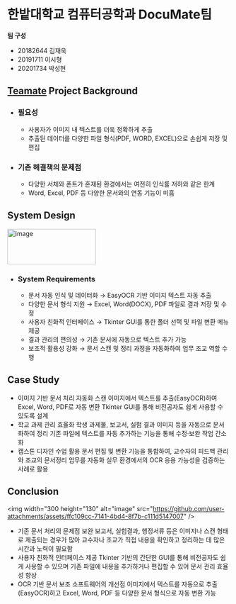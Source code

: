 # 한밭대학교 컴퓨터공학과 DocuMate팀

**팀 구성**
- 20182644 김재욱
- 20191711 이시형
- 20201734 박성현

## <u>Teamate</u> Project Background
- ### 필요성
  - 사용자가 이미지 내 텍스트를 더욱 정확하게 추출
  - 추출된 데이터를 다양한 파일 형식(PDF, WORD, EXCEL)으로 손쉽게 저장 및 편집
- ### 기존 해결책의 문제점
  - 다양한 서체와 폰트가 혼재된 환경에서는 여전히 인식률 저하와 같은 한계
  - Word, Excel, PDF 등 다양한 문서와의 연동 기능이 미흡
  
## System Design
<img width="200" height="80" alt="image" src="https://github.com/user-attachments/assets/72c5b031-509e-4fab-a477-cc9e9e36f143" />

  - ### System Requirements
    - 문서 자동 인식 및 데이터화 → EasyOCR 기반 이미지 텍스트 자동 추출
    - 다양한 문서 형식 지원 → Excel, Word(DOCX), PDF 파일로 결과 저장 및 수정
    - 사용자 친화적 인터페이스 → Tkinter GUI를 통한 폴더 선택 및 파일 변환 메뉴 제공
    - 결과 관리의 편의성 → 기존 문서에 자동으로 텍스트 추가 가능
    - 보조적 활용성 강화 → 문서 스캔 및 정리 과정을 자동화하여 업무 조교 역할 수행
## Case Study
  - 이미지 기반 문서 처리 자동화
    스캔 이미지에서 텍스트를 추출(EasyOCR)하여 Excel, Word, PDF로 자동 변환
    Tkinter GUI를 통해 비전공자도 쉽게 사용할 수 있도록 설계
  - 학교 과제 관리 효율화
    학생 과제물, 보고서, 실험 결과 이미지 등을 자동으로 문서화하여 정리
    기존 파일에 텍스트를 자동 추가하는 기능을 통해 수정·보완 작업 간소화
  - 캡스톤 디자인 수업 활용
    문서 편집 및 변환 기능을 통합하여, 교수자의 피드백 관리와 조교의 문서정리 업무를 자동화
    실무 환경에서의 OCR 응용 가능성을 검증하는 사례로 활용 


## Conclusion

<img width="300 height="130" alt="image" src="https://github.com/user-attachments/assets/ffc109cc-7141-4bd4-8f7b-c111d5147007" />

  - 기존 문서 처리의 문제점 보완
    보고서, 실험결과, 행정서류 등은 이미지나 스캔 형태로 제출되는 경우가 많아
    교수자나 조교가 직접 내용을 확인하고 정리하는 데 많은 시간과 노력이 필요함
  - 사용자 친화적 인터페이스 제공
    Tkinter 기반의 간단한 GUI를 통해 비전공자도 쉽게 사용할 수 있으며
    기존 파일에 내용을 추가하거나 편집할 수 있어 문서 관리 효율성 향상
  - OCR 기반 문서 보조 소프트웨어의 개선점
    이미지에서 텍스트를 자동으로 추출(EasyOCR)하고
    Excel, Word, PDF 등 다양한 문서 형식으로 자동 변환 가능  
